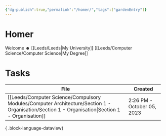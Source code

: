 ```yaml
---
{"dg-publish":true,"permalink":"/homer/","tags":["gardenEntry"]}
---
```


# Homer
Welcome ☻
[[Leeds/Leeds\|My University]]
[[Leeds/Computer Science/Computer Science\|My Degree]]


# Tasks
| File                                                                                                                                               | Created                    |
| -------------------------------------------------------------------------------------------------------------------------------------------------- | -------------------------- |
| [[Leeds/Computer Science/Compulsory Modules/Computer Architecture/Section 1 - Organisation/Section 1 - Organisation\|Section 1 - Organisation]] | 2:26 PM - October 05, 2023 |

{ .block-language-dataview}